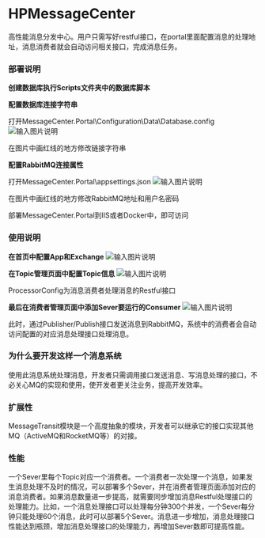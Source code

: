# HPMessageCenter
高性能消息分发中心。用户只需写好restful接口，在portal里面配置消息的处理地址，消息消费者就会自动访问相关接口，完成消息任务。

### 部署说明
 **创建数据库执行Scripts文件夹中的数据库脚本** 

 **配置数据库连接字符串** 

打开MessageCenter.Portal\Configuration\Data\Database.config
![输入图片说明](https://gitee.com/uploads/images/2018/0301/161547_191f3532_13001.png "TIM图片20180301161514.png")

在图片中画红线的地方修改链接字符串

 **配置RabbitMQ连接属性** 

打开MessageCenter.Portal\appsettings.json
![输入图片说明](https://gitee.com/uploads/images/2018/0301/161838_940d3b45_13001.png "TIM截图20180301161815.png")

在图片中画红线的地方修改RabbitMQ地址和用户名密码

部署MessageCenter.Portal到IIS或者Docker中，即可访问

### 使用说明

 **在首页中配置App和Exchange** 
![输入图片说明](https://gitee.com/uploads/images/2018/0301/162227_02b643e3_13001.png "TIM截图20180301162157.png")

 **在Topic管理页面中配置Topic信息** 
![输入图片说明](https://gitee.com/uploads/images/2018/0301/162325_f9047cb3_13001.png "TIM截图20180301162251.png")

ProcessorConfig为消息消费者处理消息的Restful接口

 **最后在消费者管理页面中添加Sever要运行的Consumer** 
![输入图片说明](https://gitee.com/uploads/images/2018/0301/162558_5e4275d8_13001.png "TIM图片20180301162542.png")

此时，通过Publisher/Publish接口发送消息到RabbitMQ，系统中的消费者会自动访问配置的对应消息处理接口处理消息。

### 为什么要开发这样一个消息系统

使用此消息系统处理消息，开发者只需调用接口发送消息、写消息处理的接口，不必关心MQ的实现和使用，使开发者更关注业务，提高开发效率。

### 扩展性

MessageTransit模块是一个高度抽象的模块，开发者可以继承它的接口实现其他MQ（ActiveMQ和RocketMQ等）的对接。

### 性能

一个Sever里每个Topic对应一个消费者。一个消费者一次处理一个消息，如果发生消息处理不及时的情况，可以部署多个Sever，并在消费者管理页面添加对应的消息消费者。如果消息数量进一步提高，就需要同步增加消息Restful处理接口的处理能力。比如，一个消息处理接口可以处理每分钟300个并发，一个Sever每分钟只能处理60个消息，此时可以部署5个Sever。消息进一步增加，消息处理接口性能达到瓶颈，增加消息处理接口的处理能力，再增加Sever数即可提高性能。